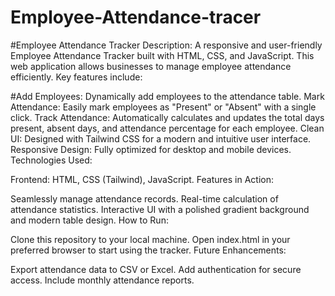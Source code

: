 # Employee-Attendance-tracer
#Employee Attendance Tracker Description: A responsive and user-friendly Employee Attendance Tracker built with HTML, CSS, and JavaScript. This web application allows businesses to manage employee attendance efficiently. Key features include:

#Add Employees: Dynamically add employees to the attendance table. Mark Attendance: Easily mark employees as "Present" or "Absent" with a single click. Track Attendance: Automatically calculates and updates the total days present, absent days, and attendance percentage for each employee. Clean UI: Designed with Tailwind CSS for a modern and intuitive user interface. Responsive Design: Fully optimized for desktop and mobile devices. Technologies Used:

Frontend: HTML, CSS (Tailwind), JavaScript. Features in Action:

Seamlessly manage attendance records. Real-time calculation of attendance statistics. Interactive UI with a polished gradient background and modern table design. How to Run:

Clone this repository to your local machine. Open index.html in your preferred browser to start using the tracker. Future Enhancements:

Export attendance data to CSV or Excel. Add authentication for secure access. Include monthly attendance reports.
